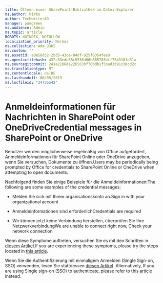 ```yaml
---
title: Öffnen einer SharePoint-Bibliothek im Datei-Explorer
ms.author: kirks
author: Techwriter40
manager: pamgreen
ms.audience: Admin
ms.topic: article
ROBOTS: NOINDEX, NOFOLLOW
localization_priority: Normal
ms.collection: Adm_O365
ms.custom: ''
ms.assetid: a8e56d32-2bd3-43ce-84df-925f6354fee0
ms.openlocfilehash: 432c33ede38c5536d66b685703bff7543101d31a
ms.sourcegitcommit: 241e21b6da226563bf70bdb1f5bad3d91c38cd2c
ms.translationtype: MT
ms.contentlocale: de-DE
ms.lasthandoff: 06/05/2019
ms.locfileid: "34736542"
---
```

# <a name="credential-messages-in-sharepoint-or-onedrive"></a><span data-ttu-id="13544-102">Anmeldeinformationen für Nachrichten in SharePoint oder OneDrive</span><span class="sxs-lookup"><span data-stu-id="13544-102">Credential messages in SharePoint or OneDrive</span></span>

<span data-ttu-id="13544-103">Benutzer werden möglicherweise regelmäßig von Office aufgefordert, Anmeldeinformationen für SharePoint Online oder OneDrive anzugeben, wenn Sie versuchen, Dokumente zu öffnen.</span><span class="sxs-lookup"><span data-stu-id="13544-103">Users may be periodically being prompted by Office for credentials to SharePoint Online or OneDrive when attempting to open documents.</span></span>

<span data-ttu-id="13544-104">Nachfolgend finden Sie einige Beispiele für die Anmeldeinformationen:</span><span class="sxs-lookup"><span data-stu-id="13544-104">The following are some examples of the credential messages:</span></span>

- <span data-ttu-id="13544-105">Melden Sie sich mit Ihrem organisationskonto an.</span><span class="sxs-lookup"><span data-stu-id="13544-105">Sign in with your organizational account</span></span>

- <span data-ttu-id="13544-106">Anmeldeinformationen sind erforderlich</span><span class="sxs-lookup"><span data-stu-id="13544-106">Credentials are required</span></span>

- <span data-ttu-id="13544-107">Wir können jetzt keine Verbindung herstellen, überprüfen Sie Ihre Netzwerkverbindung</span><span class="sxs-lookup"><span data-stu-id="13544-107">We are unable to connect right now, Check your network connection</span></span>

<span data-ttu-id="13544-108">Wenn diese Symptome auftreten, versuchen Sie es mit den Schritten in [diesem Artikel](https://support.microsoft.com/en-us/help/2913639/office-applications-periodically-prompt-for-credentials-to-sharepoint).</span><span class="sxs-lookup"><span data-stu-id="13544-108">If you are experiencing these symptoms, please try the steps located in [this article](https://support.microsoft.com/en-us/help/2913639/office-applications-periodically-prompt-for-credentials-to-sharepoint).</span></span>

<span data-ttu-id="13544-109">Wenn Sie die Authentifizierung mit einmaligem Anmelden (Single Sign-on, SSO) verwenden, lesen Sie stattdessen [diesen Artikel](https://support.microsoft.com/en-us/help/4025962/cant-sign-in-after-update-to-office-2016-build-16-0-7967-on-windows-10) .</span><span class="sxs-lookup"><span data-stu-id="13544-109">Alternatively, If you are using Single sign-on (SSO) to authenticate, please refer to [this article](https://support.microsoft.com/en-us/help/4025962/cant-sign-in-after-update-to-office-2016-build-16-0-7967-on-windows-10) instead.</span></span>

